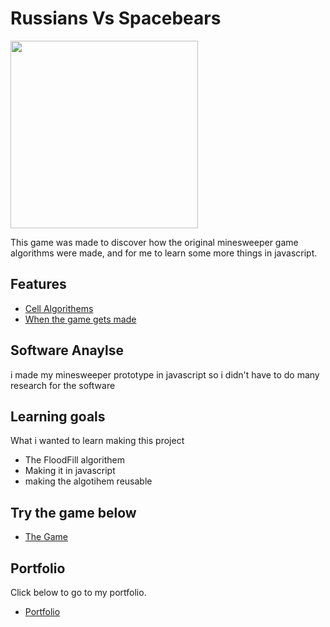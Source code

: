 
# Russians Vs Spacebears

<img src="http://i.imgur.com/C4h80cE.png" height = 300px;>

This game was made to discover how the original minesweeper game algorithms were made,
and for me to learn some more things in javascript.

## Features

- [Cell Algorithems](https://github.com/FloydMa1/Minesweepre-proto/blob/master/cell.js)
- [When the game gets made](https://github.com/FloydMa1/Minesweepre-proto/blob/master/draw.js)

## Software Anaylse 
i made my minesweeper prototype in javascript so i didn't have to do many research for the software

## Learning goals 
What i wanted to learn making this project
- The FloodFill algorithem
- Making it in javascript
- making the algotihem reusable

## Try the game below
- [The Game](http://22355.hosts.ma-cloud.nl/bewijzenmap/ms/)

## Portfolio
Click below to go to my portfolio.

- [Portfolio](http://22355.hosts.ma-cloud.nl/)

